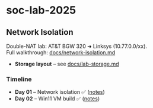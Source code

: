 # soc-lab-2025  
## Network Isolation

Double-NAT lab: AT&T BGW 320 ➜ Linksys (10.77.0.0/xx).  
Full walkthrough: [docs/network-isolation.md](docs/network-isolation.md)

- **Storage layout** – see [docs/lab-storage.md](docs/lab-storage.md)

### Timeline
- **Day 01** – Network isolation ✅ ([notes](day01_network_isolation/00_notes.md))
- **Day 02** – Win11 VM build ✅ ([notes](day02_win11_vm/00_notes.md))
